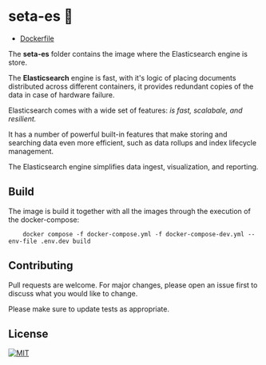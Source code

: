 # seta-es 🔎

* [Dockerfile](../seta-es/Dockerfile)

The **seta-es** folder contains the image where the Elasticsearch engine is store.

The **Elasticsearch** engine is fast, with it's logic of placing documents distributed across different containers, it provides redundant copies of the data in case of hardware failure. 

Elasticsearch comes with a wide set of features: *is fast, scalabale, and resilient.* 

It has a number of powerful built-in features that make storing and searching data even more efficient, such as data rollups and index lifecycle management.

The Elasticsearch engine simplifies data ingest, visualization, and reporting. 


## Build

The image is build it together with all the images through the execution of the docker-compose:

```
    docker compose -f docker-compose.yml -f docker-compose-dev.yml --env-file .env.dev build
```


## Contributing

Pull requests are welcome. For major changes, please open an issue first to discuss what you would like to change.

Please make sure to update tests as appropriate.



## License


[![MIT][mit-badge]][mit-url]

[mit-badge]: https://img.shields.io/badge/license-mit-blue
[mit-url]: https://choosealicense.com/licenses/mit/
